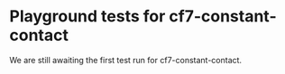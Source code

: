 # Playground tests for cf7-constant-contact
We are still awaiting the first test run for cf7-constant-contact.
